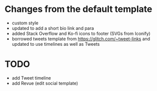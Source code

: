 # Changes from the default template

- custom style
- updated to add a short bio link and para
- added Stack Overflow and Ko-fi icons to footer (SVGs from Iconify)
- borrowed tweets template from https://glitch.com/~tweet-links and updated to use timelines as well as Tweets

# TODO

- add Tweet timeline
- add Revue (edit social template)

